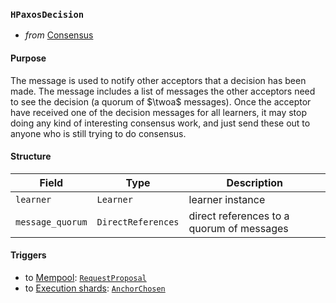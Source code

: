 ### `HPaxosDecision`

- _from_ [Consensus](../consensus-v1.md)

#### Purpose
<!-- --8<-- [start:purpose] -->
The message is used to notify other acceptors that a decision has been made.
The message includes a list of messages the other acceptors need to see the decision (a quorum of $\twoa$ messages).
Once the acceptor have received one of the decision messages for all learners, it may stop doing any kind of interesting consensus work,
and just send these out to anyone who is still trying to do consensus.
<!-- --8<-- [end:purpose] -->

#### Structure

| Field | Type | Description |
| ----- | ---- | ----------- |
| `learner` | `Learner` | learner instance |
| `message_quorum` | `DirectReferences` | direct references to a quorum of messages |

#### Triggers

- to [Mempool](#Mempool): [`RequestProposal`](#RequestProposal)
- to [Execution shards](#Shards): [`AnchorChosen`](#AnchorChosen)

<!---
```rust!
struct Decision {
  // This is more of an optimization: sometimes it's helpful to tell someone that a decision has
  // been made, and send over the list of messages they need to see the decision (a quorum of 2As). 
  // Note that once you have one of these for all learners, you can really stop doing any kind of
  // interesting consensus work, and just send these out to anyone who is still trying to do
  // consensus.
  learner : Learner,
  refs : DirectReferences,
-->
